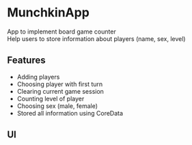 # MunchkinApp

App to implement board game counter  
Help users to store information about players (name, sex, level)  

## Features
- Adding players
- Choosing player with first turn
- Clearing current game session
- Counting level of player
- Choosing sex (male, female)
- Stored all information using CoreData

## UI
